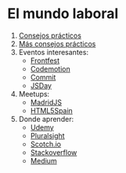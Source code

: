 # El mundo laboral

1. [Consejos prácticos](https://twitter.com/nyan_dev/status/1092486159912050693)
2. [Más consejos prácticos](https://twitter.com/zamarrowski/status/1093071264728653824)
3. Eventos interesantes:
    * [Frontfest](https://frontfest.es/)
    * [Codemotion](https://madrid2018.codemotionworld.com/es/)
    * [Commit](https://2018.commit-conf.com/)
    * [JSDay](http://2018.jsday.es/)
4. Meetups:
    * [MadridJS](https://www.meetup.com/es-ES/madridjs/)
    * [HTML5Spain](https://www.meetup.com/es-ES/HTML5-Spain/)
5. Donde aprender:
    * [Udemy](https://www.udemy.com/)
    * [Pluralsight](https://www.pluralsight.com/)
    * [Scotch.io](https://scotch.io/)
    * [Stackoverflow](https://stackoverflow.com/)
    * [Medium](https://medium.com/)


